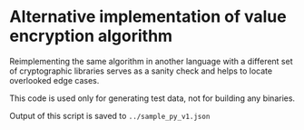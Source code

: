 # Alternative implementation of value encryption algorithm

Reimplementing the same algorithm in another language with a different set of
cryptographic libraries serves as a sanity check and helps to locate overlooked
edge cases.

This code is used only for generating test data, not for building any
binaries.

Output of this script is saved to `../sample_py_v1.json`
